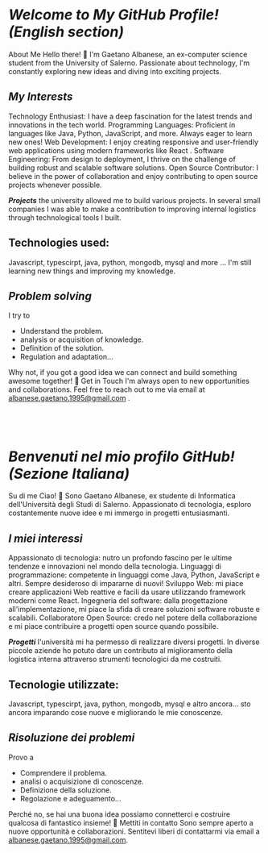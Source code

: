 <!---
- 👋 Hi, I’m @tanosk895, 
- 👀 I’m interested in ...
- 🌱 I’m currently learning ...
- 💞️ I’m looking to collaborate on ...
- 📫 How to reach me ...
- 😄 Pronouns: ...
- ⚡ Fun fact: ...
--->

<!---
tanosk895/tanosk895 is a ✨ special ✨ repository because its `README.md` (this file) appears on your GitHub profile.
You can click the Preview link to take a look at your changes.
--->
# ***Welcome to My GitHub Profile! (English section)***
About Me
Hello there!
👋 I'm Gaetano Albanese, an ex-computer science student from the University of Salerno. Passionate about technology, I'm constantly exploring new ideas and diving into exciting projects.

## ***My Interests***
Technology Enthusiast: I have a deep fascination for the latest trends and innovations in the tech world.
Programming Languages: Proficient in languages like Java, Python, JavaScript, and more. 
Always eager to learn new ones!
Web Development: I enjoy creating responsive and user-friendly web applications using modern frameworks like React .
Software Engineering: From design to deployment, I thrive on the challenge of building robust and scalable software solutions.
Open Source Contributor: I believe in the power of collaboration and enjoy contributing to open source projects whenever possible.

***Projects***
the university allowed me to build various projects. In several small companies I was able to make a contribution to improving internal logistics through technological tools I built.

## Technologies used:
Javascript, typescirpt, java, python, mongodb, mysql and more ... I'm still learning new things and improving my knowledge.
## ***Problem solving***
I try to
- Understand the problem.
- analysis or acquisition of knowledge.
- Definition of the solution.
- Regulation and adaptation...

Why not, if you got a good idea we can connect and build something awesome together! 🚀
Get in Touch
I'm always open to new opportunities and collaborations. Feel free to reach out to me via email at albanese.gaetano.1995@gmail.com .
<br><br><br><br>
# ***Benvenuti nel mio profilo GitHub! (Sezione Italiana)***
Su di me
Ciao!
👋 Sono Gaetano Albanese, ex studente di Informatica dell'Università degli Studi di Salerno. Appassionato di tecnologia, esploro costantemente nuove idee e mi immergo in progetti entusiasmanti.

## ***I miei interessi***
Appassionato di tecnologia: nutro un profondo fascino per le ultime tendenze e innovazioni nel mondo della tecnologia.
Linguaggi di programmazione: competente in linguaggi come Java, Python, JavaScript e altri.
Sempre desideroso di impararne di nuovi!
Sviluppo Web: mi piace creare applicazioni Web reattive e facili da usare utilizzando framework moderni come React.
Ingegneria del software: dalla progettazione all'implementazione, mi piace la sfida di creare soluzioni software robuste e scalabili.
Collaboratore Open Source: credo nel potere della collaborazione e mi piace contribuire a progetti open source quando possibile.

***Progetti***
l'università mi ha permesso di realizzare diversi progetti. In diverse piccole aziende ho potuto dare un contributo al miglioramento della logistica interna attraverso strumenti tecnologici da me costruiti.

## Tecnologie utilizzate:
Javascript, typescirpt, java, python, mongodb, mysql e altro ancora... sto ancora imparando cose nuove e migliorando le mie conoscenze.
## ***Risoluzione dei problemi***
Provo a
- Comprendere il problema.
- analisi o acquisizione di conoscenze.
- Definizione della soluzione.
- Regolazione e adeguamento...

Perché no, se hai una buona idea possiamo connetterci e costruire qualcosa di fantastico insieme! 🚀
Mettiti in contatto
Sono sempre aperto a nuove opportunità e collaborazioni. Sentitevi liberi di contattarmi via email a albanese.gaetano.1995@gmail.com.

